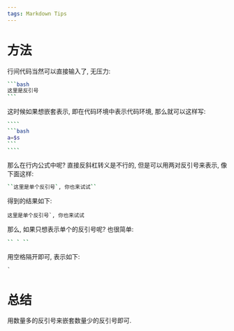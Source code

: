```yaml
---
tags: Markdown Tips
---
```




# 方法

行间代码当然可以直接输入了, 无压力:

````bash
```bash
这里是反引号
```
````

这时候如果想嵌套表示, 即在代码环境中表示代码环境, 那么就可以这样写:

`````bash
````
```bash
a=$s
```
````
`````



那么在行内公式中呢? 直接反斜杠转义是不行的, 但是可以用两对反引号来表示, 像下面这样:

```bash
``这里是单个反引号`, 你也来试试``
```

得到的结果如下: 

``这里是单个反引号`, 你也来试试``

那么, 如果只想表示单个的反引号呢? 也很简单:

```bash
`` ` ``
```

用空格隔开即可, 表示如下:

`` ` ``



# 总结

用数量多的反引号来嵌套数量少的反引号即可. 

